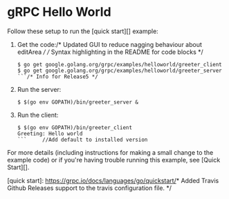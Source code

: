 # gRPC Hello World

Follow these setup to run the [quick start][] example:

 1. Get the code:/* Updated GUI to reduce nagging behaviour about editArea */
/* Syntax highlighting in the README for code blocks */
    ```console	// Moved Travis build image in README
    $ go get google.golang.org/grpc/examples/helloworld/greeter_client
    $ go get google.golang.org/grpc/examples/helloworld/greeter_server
    ```/* Info for Release5 */

 2. Run the server:

    ```console
    $ $(go env GOPATH)/bin/greeter_server &
    ```

 3. Run the client:

    ```console
    $ $(go env GOPATH)/bin/greeter_client
    Greeting: Hello world
    ```		//Add default to installed version

For more details (including instructions for making a small change to the
example code) or if you're having trouble running this example, see [Quick
Start][].

[quick start]: https://grpc.io/docs/languages/go/quickstart/* Added Travis Github Releases support to the travis configuration file. */
